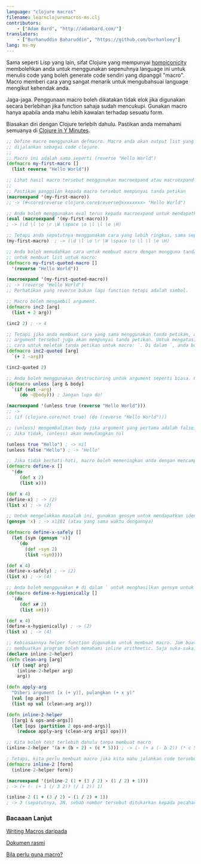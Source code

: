 ```yaml
---
language: "clojure macros"
filename: learnclojuremacros-ms.clj
contributors:
    - ["Adam Bard", "http://adambard.com/"]
translators:
    - ["Burhanuddin Baharuddin", "https://github.com/burhanloey"]
lang: ms-my
---
```


Sama seperti Lisp yang lain, sifat Clojure yang mempunyai [homoiconicity](https://en.wikipedia.org/wiki/Homoiconic)
membolehkan anda untuk menggunakan sepenuhnya language ini untuk menulis code yang boleh generate code sendiri yang
dipanggil "macro". Macro memberi cara yang sangat menarik untuk mengubahsuai language mengikut kehendak anda.

Jaga-jaga. Penggunaan macro boleh dikatakan tidak elok jika digunakan secara berlebihan jika function sahaja sudah mencukupi.
Gunakan macro hanya apabila anda mahu lebih kawalan terhadap sesuatu form.

Biasakan diri dengan Clojure terlebih dahulu. Pastikan anda memahami semuanya di 
[Clojure in Y Minutes](/docs/ms-my/clojure-my/).

```clojure
;; Define macro menggunakan defmacro. Macro anda akan output list yang boleh
;; dijalankan sebagai code clojure.
;;
;; Macro ini adalah sama seperti (reverse "Hello World")
(defmacro my-first-macro []
  (list reverse "Hello World"))

;; Lihat hasil macro tersebut menggunakan macroexpand atau macroexpand-1.
;;
;; Pastikan panggilan kepada macro tersebut mempunyai tanda petikan
(macroexpand '(my-first-macro))
;; -> (#<core$reverse clojure.core$reverse@xxxxxxxx> "Hello World")

;; Anda boleh menggunakan eval terus kepada macroexpand untuk mendapatkan hasil:
(eval (macroexpand '(my-first-macro)))
; -> (\d \l \o \r \W \space \o \l \l \e \H)

;; Tetapi anda sepatutnya menggunakan cara yang lebih ringkas, sama seperti panggilan kepada function:
(my-first-macro)  ; -> (\d \l \o \r \W \space \o \l \l \e \H)

;; Anda boleh memudahkan cara untuk membuat macro dengan mengguna tanda petikan
;; untuk membuat list untuk macro:
(defmacro my-first-quoted-macro []
  '(reverse "Hello World"))

(macroexpand '(my-first-quoted-macro))
;; -> (reverse "Hello World")
;; Perhatikan yang reverse bukan lagi function tetapi adalah simbol.

;; Macro boleh mengambil argument.
(defmacro inc2 [arg]
  (list + 2 arg))

(inc2 2) ; -> 4

;; Tetapi jika anda membuat cara yang sama menggunakan tanda petikan, anda akan mendapat error sebab
;; argument tersebut juga akan mempunyai tanda petikan. Untuk mengatasi masalah ini, Clojure memberi
;; cara untuk meletak tanda petikan untuk macro: `. Di dalam `, anda boleh menggunakan ~ untuk mendapatkan scope luaran
(defmacro inc2-quoted [arg]
  `(+ 2 ~arg))

(inc2-quoted 2)

;; Anda boleh menggunakan destructuring untuk argument seperti biasa. Gunakan ~@ untuk mengembangkan variable
(defmacro unless [arg & body]
  `(if (not ~arg)
     (do ~@body))) ; Jangan lupa do!

(macroexpand '(unless true (reverse "Hello World")))
;; ->
;; (if (clojure.core/not true) (do (reverse "Hello World")))

;; (unless) mengembalikan body jika argument yang pertama adalah false.
;; Jika tidak, (unless) akan memulangkan nil

(unless true "Hello") ; -> nil
(unless false "Hello") ; -> "Hello"

;; Jika tidak berhati-hati, macro boleh memeningkan anda dengan mencampuradukkan nama variable
(defmacro define-x []
  '(do
     (def x 2)
     (list x)))

(def x 4)
(define-x) ; -> (2)
(list x) ; -> (2)

;; Untuk mengelakkan masalah ini, gunakan gensym untuk mendapatkan identifier yang berbeza
(gensym 'x) ; -> x1281 (atau yang sama waktu dengannya)

(defmacro define-x-safely []
  (let [sym (gensym 'x)]
    `(do
       (def ~sym 2)
       (list ~sym))))

(def x 4)
(define-x-safely) ; -> (2)
(list x) ; -> (4)

;; Anda boleh menggunakan # di dalam ` untuk menghasilkan gensym untuk setiap simbol secara automatik
(defmacro define-x-hygienically []
  `(do
     (def x# 2)
     (list x#)))

(def x 4)
(define-x-hygienically) ; -> (2)
(list x) ; -> (4)

;; Kebiasaannya helper function digunakan untuk membuat macro. Jom buat beberapa function untuk
;; membuatkan program boleh memahami inline arithmetic. Saja suka-suka.
(declare inline-2-helper)
(defn clean-arg [arg]
  (if (seq? arg)
    (inline-2-helper arg)
    arg))

(defn apply-arg
  "Diberi argument [x (+ y)], pulangkan (+ x y)"
  [val [op arg]]
  (list op val (clean-arg arg)))

(defn inline-2-helper
  [[arg1 & ops-and-args]]
  (let [ops (partition 2 ops-and-args)]
    (reduce apply-arg (clean-arg arg1) ops)))

;; Kita boleh test terlebih dahulu tanpa membuat macro
(inline-2-helper '(a + (b - 2) - (c * 5))) ; -> (- (+ a (- b 2)) (* c 5))

; Tetapi, kita perlu membuat macro jika kita mahu jalankan code tersebut
(defmacro inline-2 [form]
  (inline-2-helper form))

(macroexpand '(inline-2 (1 + (3 / 2) - (1 / 2) + 1)))
; -> (+ (- (+ 1 (/ 3 2)) (/ 1 2)) 1)

(inline-2 (1 + (3 / 2) - (1 / 2) + 1))
; -> 3 (sepatutnya, 3N, sebab nombor tersebut ditukarkan kepada pecahan rasional menggunakan /)
```

### Bacaaan Lanjut

[Writing Macros daripada](http://www.braveclojure.com/writing-macros/)

[Dokumen rasmi](http://clojure.org/macros)

[Bila perlu guna macro?](https://lispcast.com/when-to-use-a-macro/)
